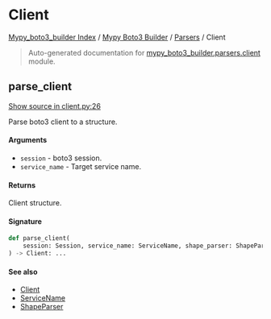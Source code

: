 # Client

[Mypy_boto3_builder Index](../../README.md#mypy_boto3_builder-index) /
[Mypy Boto3 Builder](../index.md#mypy-boto3-builder) /
[Parsers](./index.md#parsers) /
Client

> Auto-generated documentation for [mypy_boto3_builder.parsers.client](https://github.com/youtype/mypy_boto3_builder/blob/main/mypy_boto3_builder/parsers/client.py) module.

## parse_client

[Show source in client.py:26](https://github.com/youtype/mypy_boto3_builder/blob/main/mypy_boto3_builder/parsers/client.py#L26)

Parse boto3 client to a structure.

#### Arguments

- `session` - boto3 session.
- `service_name` - Target service name.

#### Returns

Client structure.

#### Signature

```python
def parse_client(
    session: Session, service_name: ServiceName, shape_parser: ShapeParser
) -> Client: ...
```

#### See also

- [Client](../structures/client.md#client)
- [ServiceName](../service_name.md#servicename)
- [ShapeParser](./shape_parser.md#shapeparser)
